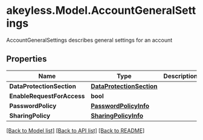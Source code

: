 # akeyless.Model.AccountGeneralSettings
AccountGeneralSettings describes general settings for an account

## Properties

Name | Type | Description | Notes
------------ | ------------- | ------------- | -------------
**DataProtectionSection** | [**DataProtectionSection**](DataProtectionSection.md) |  | [optional] 
**EnableRequestForAccess** | **bool** |  | [optional] 
**PasswordPolicy** | [**PasswordPolicyInfo**](PasswordPolicyInfo.md) |  | [optional] 
**SharingPolicy** | [**SharingPolicyInfo**](SharingPolicyInfo.md) |  | [optional] 

[[Back to Model list]](../README.md#documentation-for-models) [[Back to API list]](../README.md#documentation-for-api-endpoints) [[Back to README]](../README.md)

